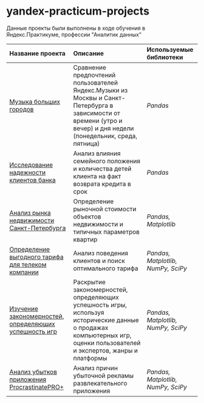 # yandex-practicum-projects
Данные проекты были выполнены в ходе обучения в Яндекс.Практикуме, профессии "Аналитик данных" 

| **Название проекта**|**Описание**|**Используемые библиотеки**|
|:-|:-|:-|
|[Музыка больших городов](Big_cities_music)|Сравнение предпочтений пользователей Яндекс.Музыки из Москвы и Санкт-Петербурга в зависимости от времени (утро и вечер) и дня недели (понедельник, среда, пятница)|*Pandas*|
|[Исследование надежности клиентов банка](reliability_of_bank_customers)|Анализ влияния семейного положения и количества детей клиента на факт возврата кредита в срок|*Pandas*|
|[Анализ рынка недвижимости Санкт-Петербурга](research_of_%20real_estate_market)|Определение рыночной стоимости объектов недвижимости и типичных параметров квартир|*Pandas, Matplotlib*|
|[Определение выгодного тарифа для телеком компании](determining_prospective_tariff_for_telecom-company)|Анализ поведения клиентов и поиск оптимального тарифа|*Pandas, Matplotlib, NumPy, SciPy*|
|[Изучение закономерностей, определяющих успешность игр](computer_game_%20studies)|Раскрытие закономерностей, определяющих успешность игры, используя исторические данные о продажах компьютерных игр, оценки пользователей и экспертов, жанры и платформы|*Pandas, Matplotlib, NumPy, SciPy*|
|[Анализ убытков приложения ProcrastinatePRO+](analysis_of_business_indicators)|Анализ причин убыточной рекламы развлекательного приложения|*Pandas, Matplotlib, NumPy, SciPy*|
